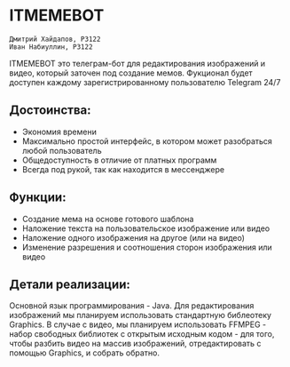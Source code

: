 # ITMEMEBOT
    Дмитрий Хайдапов, P3122
    Иван Набиуллин, P3122

ITMEMEBOT это телеграм-бот для редактирования изображений и видео, который заточен под создание мемов. Фукционал будет доступен каждому зарегистрированному пользователю Telegram 24/7

## Достоинства:
- Экономия времени
- Максимально простой интерфейс, в котором может разобраться любой пользователь
- Общедоступность в отличие от платных программ
- Всегда под рукой, так как находится в мессенджере

## Функции:
- Создание мема на основе готового шаблона
- Наложение текста на пользовательское изображение или видео
- Наложение одного изображения на другое (или на видео)
- Изменение разрешения и соотношения сторон изображения или видео

## Детали реализации:
Основной язык программирования - Java. 
Для редактирования изображений мы планируем использовать стандартную библеотеку Graphics. В случае с видео, мы планируем использовать FFMPEG - набор свободных библиотек с открытым исходным кодом - для того, чтобы разбить видео на массив изображений, отредактировать с помощью Graphics, и собрать обратно.
